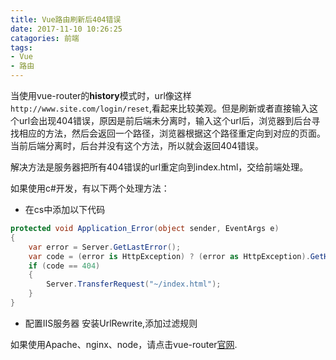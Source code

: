 ```yaml
---
title: Vue路由刷新后404错误
date: 2017-11-10 10:26:25
catagories: 前端
tags: 
- Vue
- 路由
---
```

当使用vue-router的**history**模式时，url像这样`http://www.site.com/login/reset`,看起来比较美观。但是刷新或者直接输入这个url会出现404错误，原因是前后端未分离时，输入这个url后，浏览器到后台寻找相应的方法，然后会返回一个路径，浏览器根据这个路径重定向到对应的页面。当前后端分离时，后台并没有这个方法，所以就会返回404错误。

解决方法是服务器把所有404错误的url重定向到index.html，交给前端处理。

如果使用c#开发，有以下两个处理方法：


- 在<Global class="asax "></Global>cs中添加以下代码
```csharp
protected void Application_Error(object sender, EventArgs e)
{
    var error = Server.GetLastError();
    var code = (error is HttpException) ? (error as HttpException).GetHttpCode() : 500;
    if (code == 404)
    {
        Server.TransferRequest("~/index.html");
    }
}
```
- 配置IIS服务器
安装UrlRewrite,添加过滤规则


如果使用Apache、nginx、node，请点击vue-router[官网](https://router.vuejs.org/zh-cn/essentials/history-mode.html).